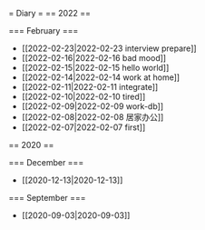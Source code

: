 = Diary =
== 2022 ==

=== February ===
  - [[2022-02-23|2022-02-23 interview prepare]]
  - [[2022-02-16|2022-02-16 bad mood]]
  - [[2022-02-15|2022-02-15 hello world]]
  - [[2022-02-14|2022-02-14 work at home]]
  - [[2022-02-11|2022-02-11 integrate]]
  - [[2022-02-10|2022-02-10 tired]]
  - [[2022-02-09|2022-02-09 work-db]]
  - [[2022-02-08|2022-02-08 居家办公]]
  - [[2022-02-07|2022-02-07 first]]

== 2020 ==

=== December ===
  - [[2020-12-13|2020-12-13]]

=== September ===
  - [[2020-09-03|2020-09-03]]
